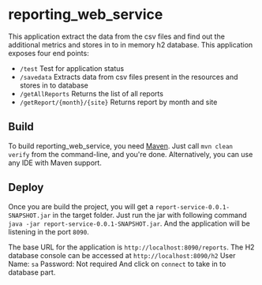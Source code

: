 # reporting_web_service

This application extract the data from the csv files and find out the additional metrics and stores in to in memory h2 database.
This application exposes four end points:

* `/test` Test for application status
* `/savedata` Extracts data from csv files present in the resources and stores in to database 
* `/getAllReports` Returns the list of all reports
* `/getReport/{month}/{site}` Returns report by month and site


Build
---

To build reporting_web_service, you need [Maven](http://maven.apache.org/). Just call `mvn clean verify` from the command-line, and you're done. Alternatively, you can use any IDE with Maven support.


Deploy
---
Once you are build the project, you will get a `report-service-0.0.1-SNAPSHOT.jar` in the target folder.
Just run the jar with following command `java -jar report-service-0.0.1-SNAPSHOT.jar`.
And the application will be listening in the port `8090`.

The base URL for the application is `http://localhost:8090/reports`.
The H2 database console can be accessed at `http://localhost:8090/h2`
User Name: `sa`
Password: Not required
And click on `connect` to take in to database part.
